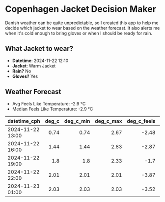 
# Copenhagen Jacket Decision Maker

Danish weather can be quite unpredictable, so I created this app to help me decide which jacket to wear based on the weather forecast. 
It also alerts me when it's cold enough to bring gloves or when I should be ready for rain.

## What Jacket to wear?

- **Datetime**: 2024-11-22 12:10
- **Jacket**: Warm Jacket
- **Rain?** No
- **Gloves?** Yes

## Weather Forecast
- Avg Feels Like Temperature: -2.9 °C
- Median Feels Like Temperature: -2.9 °C

| datetime_cph     |   deg_c |   deg_c_min |   deg_c_max |   deg_c_feels | weather   | wind   | rain   |
|:-----------------|--------:|------------:|------------:|--------------:|:----------|:-------|:-------|
| 2024-11-22 13:00 |    0.74 |        0.74 |        2.67 |         -2.48 | Clouds    | Low    | None   |
| 2024-11-22 16:00 |    1.44 |        1.44 |        2.83 |         -2.87 | Snow      | Low    | None   |
| 2024-11-22 19:00 |    1.8  |        1.8  |        2.33 |         -1.7  | Snow      | Low    | None   |
| 2024-11-22 22:00 |    2.01 |        2.01 |        2.01 |         -3.87 | Clouds    | High   | None   |
| 2024-11-23 01:00 |    2.03 |        2.03 |        2.03 |         -3.52 | Clouds    | High   | None   |
        